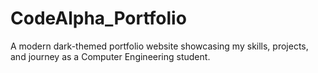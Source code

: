 # CodeAlpha_Portfolio
A modern dark-themed portfolio website showcasing my skills, projects, and journey as a Computer Engineering student.
